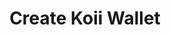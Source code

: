 ---
title: Create Koii Wallet
description: Application layer nodes are one of the most-needed commodities in Web3.
image: img/thumbnail.png
sidebar_label: Create Koii Wallet
---